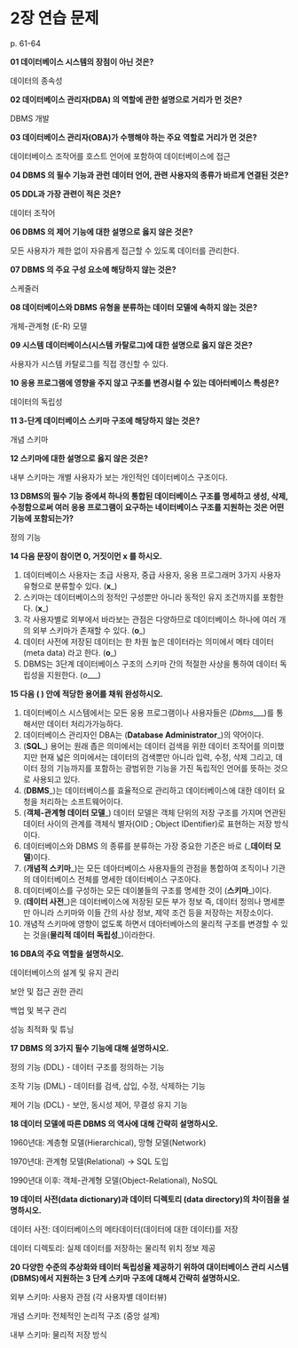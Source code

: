 # 2장 연습 문제

p. 61-64

**01 데이터베이스 시스템의 장점이 아닌 것은?**

데이터의 종속성

**02 데이터베이스 관리자(DBA) 의 역할에 관한 설명으로 거리가 먼 것은?**

DBMS 개발

**03 데이터베이스 관리자(OBA)가 수행해야 하는 주요 역할로 거리가 먼 것은?**

데이터베이스 조작어를 호스트 언어에 포함하여 데이터베이스에 접근

**04 DBMS 의 필수 기능과 관런 데이터 언어, 관련 사용자의 종류가 바르게 연결된 것은?**

**05 DDL과 가장 관련이 적은 것은?**

데이터 조작어

**06 DBMS 의 제어 기능에 대한 설명으로 옳지 않은 것은?**

모든 사용자가 제한 없이 자유롭게 접근할 수 있도록 데이터를 관리한다.

**07 DBMS 의 주요 구성 요소에 해당하지 않는 것은?**

스케줄러

**08 데이터베이스와 DBMS 유형을 분류하는 데이터 모델에 속하지 않는 것은?**

개체-관계형 (E-R) 모델

**09 시스템 데이터베이스(시스템 카탈로그)에 대한 설명으로 옳지 않은 것은?**

사용자가 시스템 카탈로그를 직접 갱신할 수 있다.

**10 응용 프로그램에 영향을 주지 않고 구조를 변경시컬 수 있는 데아터베이스 특성은?**

데이터의 독립성

**11 3-단계 데이터베이스 스키마 구조에 해당하지 않는 것은?**

개념 스키마

**12 스키마에 대한 설명으로 옳지 않은 것은?**

내부 스키마는 개별 사용자가 보는 개인적인 데이터베이스 구조이다.

**13 DBMS의 필수 기능 중에셔 하나의 통합된 데이터베이스 구조를 명세하고 생성, 삭제, 수정함으로써 여러 응용 프로그램이 요구하는 네이터베이스 구조를 지원하는 것은 어떤 기능에 포함되는가?**

정의 기능

**14 다음 문장이 참이면 0, 거짓이먼 x 를 하시오.**

1. 데이터베이스 사용자는 초급 사용자, 중급 사용자, 웅용 프로그래머 3가지 사용자 유형으로 분류할수 있다. (__x___)
2. 스키마는 데이터베이스의 정적인 구성뿐만 아니라 동적인 유지 조건까지를 포함한다. (__x___)
3. 각 사용자별로 외부에서 바라보는 관점은 다양하므로 데이터베이스 하나에 여러 개의 외부 스키마가 존재할 수 있다. (__o___)
4. 데이터 사전에 저장된 데이터는 한 차원 높은 데이터라는 의미에서 메타 데이터 (meta data) 라고 한다. (__o___)
5. DBMS는 3단계 데이터베이스 구조의 스키마 간의 적절한 사상을 통하여 데이터 독립성을 지원한다. (_o____)

**15 다음 ( ) 안에 적당한 용어를 채워 완성하시오.**

1. 데이터베이스 시스템에서는 모든 웅용 프로그램이나 사용자들은 (_Dbms____)를 통해서만 데이터 처리가가능하다.
2. 데이터베이스 관리자인 DBA는 (__Database Administrator___)의 약어이다.
3. (__SQL___) 용어는 원래 좁은 의미에서는 데이터 검색을 위한 데이터 조작어를 의미했지만 현재 넓은 의미에서는 데이터의 검색뿐만 아니라 입력, 수정, 삭제 그리고, 데이터 정의 기능까지를 포함하는 광범위한 기능을 가진 독립적인 언어를 뜻하는 것으로 사용되고 있다.
4. (__DBMS___)는 데이터베이스를 효율적으로 관리하고 데이터베이스에 대한 데이터 요청을 처리하는 소프트웨어이다.
5. (__객체-관계형 데이터 모델___) 데이터 모델은 객체 단위의 저장 구조를 가지며 연관된 데이터 사이의 관계를 객체식 별자(OID ; Object IDentifier)로 표현하는 저장 방식이다.
6. 데이터베이스와 DBMS 의 종류를 분류하는 가장 중요한 기준은 바로 (___데이터 모델__)이다.
7. (__개념적 스키마___)는 모든 데아터베이스 사용자들의 관점을 통합하여 조직이나 기관의 데이터베이스 전체를 명세한 데이터베이스 구조아다.
8. 데이터베이스를 구성하는 모든 데이불들의 구조를 명세한 것이 (__스키마___)이다.
9. (__데이터 사전___)은 데이터베이스에 저장된 모든 부가 정보 즉, 데이터 정의나 명세뿐만 아니라 스키마와 이들 간의 사상 정보, 제약 조건 등을 저장하는 저장소이다.
10. 개념적 스키마에 영향이 없도록 하면서 데아터베아스의 물리적 구조를 변경할 수 있는 것을(__물리적 데이터 독립성___)이라한다.

**16 DBA의 주요 역할을 설명하시오.**

데이터베이스의 설계 및 유지 관리

보안 및 접근 권한 관리

백업 및 복구 관리

성능 최적화 및 튜닝

**17 DBMS 의 3가지 필수 기능에 대해 설명하시오.**

정의 기능 (DDL) - 데이터 구조를 정의하는 기능

조작 기능 (DML) - 데이터를 검색, 삽입, 수정, 삭제하는 기능

제어 기능 (DCL) - 보안, 동시성 제어, 무결성 유지 기능

**18 데이터 모델에 따른 DBMS 의 역사에 대해 간략히 설명하시오.**

1960년대: 계층형 모델(Hierarchical), 망형 모델(Network)

1970년대: 관계형 모델(Relational) → SQL 도입

1990년대 이후: 객체-관계형 모델(Object-Relational), NoSQL

**19 데이터 사전(data dictionary)과 데이터 디렉토리 (data directory)의 차이점을 설명하시오.**

데이터 사전: 데이터베이스의 메타데이터(데이터에 대한 데이터)를 저장

데이터 디렉토리: 실제 데이터를 저장하는 물리적 위치 정보 제공

**20 다양한 수준의 추상화와 테이터 독립성율 제공하기 위하여 대이터베이스 관리 시스템 (DBMS)에서 지원하는 3 단계 스키마 구조에 대해셔 간략히 설명하시오.**

외부 스키마: 사용자 관점 (각 사용자별 데이터뷰)

개념 스키마: 전체적인 논리적 구조 (중앙 설계)

내부 스키마: 물리적 저장 방식

